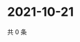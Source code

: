 # 2021-10-21

共 0 条

<!-- BEGIN WEIBO -->
<!-- 最后更新时间 Thu Oct 21 2021 20:18:29 GMT+0800 (China Standard Time) -->

<!-- END WEIBO -->
